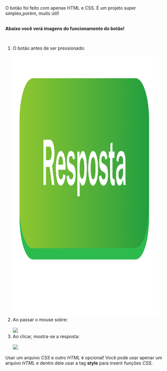 <!DOCTYPE html>
<html>
    <head>
    </head>
    <body>
        <a>O botão foi feito com apenas HTML e CSS. É um projeto super simples,porém, muito útil!</a>
        <br>
        <br>
        <p><strong>Abaixo você verá imagens do funcionamento do botão!</strong></p>
        <br>
        <div class="img">
            <ol>
                <li> O botão antes de ser pressionado:</li>
                <br>
                    <img src="/SCREENSHOTS/Screenshot1.png " height="820" width="460">
                <br>
                <li> Ao passar o mouse sobre:</li>
                <br>
                    <img src="/SCREENSHOTS/Screenshot2.png height="820" width="460"">
                <br>
                 <li> Ao clicar, mostra-se a resposta:</li>
                <br>
                     <img src="/SCREENSHOTS/Screenshot3.png height="820" width="460"">
            </ol>
        </div>
        <p>Usar um arquivo <em>CSS</em> e outro <em>HTML</em> é opcional! Você pode usar apenar um arquivo <em>HTML</em> e dentro dele usar a tag <strong>style</strong> para inserir funções <em>CSS</em>.</P
    </body>
</html>
